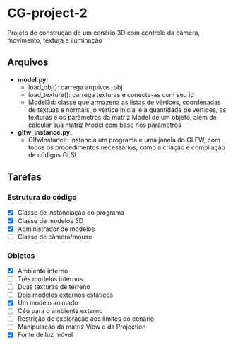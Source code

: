 # CG-project-2
Projeto de construção de um cenário 3D com controle da câmera, movimento, textura e iluminação

## Arquivos

- **model.py:**
  - load_obj(): carrega arquivos .obj 
  - load_texture(): carrega texturas e conecta-as com seu id
  - Model3d: classe que armazena as listas de vértices, coordenadas de textuas e normais, o vértice inicial e a quantidade de vértices, as texturas e os parâmetros da matriz Model de um objeto, além de calcular sua matriz Model com base nos parâmetros
- **glfw_instance.py:**
  - GlfwInstance: instancia um programa e uma janela do GLFW, com todos os procedimentos necessários, como a criação e compilação de códigos GLSL

## Tarefas
### Estrutura do código
- [X] Classe de instanciação do programa
- [X] Classe de modelos 3D
- [X] Administrador de modelos
- [ ] Classe de câmera/mouse

### Objetos
- [X] Ambiente interno
- [ ] Três modelos internos
- [ ] Duas texturas de terreno
- [ ] Dois modelos externos estáticos
- [X] Um modelo animado
- [ ] Céu para o ambiente externo
- [ ] Restrição de exploração aos limites do cenário
- [ ] Manipulação da matriz View e da Projection
- [X] Fonte de luz móvel
